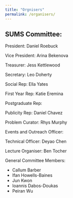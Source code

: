 ```yaml
---
title: "Orgnisers"
permalink: /organisers/
---
```


## SUMS Committee:

President: Daniel Roebuck

Vice President: Arina Bekenova

Treasurer: Jess Kettlewood

Secretary: Leo Doherty

Social Rep: Ella Yates

First Year Rep: Katie Eremina 

Postgraduate Rep:

Publicity Rep: Daniel Chavez

Problem Curator: Rhys Murphy

Events and Outreach Officer:

Technical Officer: Deyao Chen

Lecture Organiser: Ben Tocher

General Committee Members: 
- Callum Barber
- Ifan Howells-Baines
- Jun Kwon
- Ioannis Dabos-Doukas
- Peiran Wu
